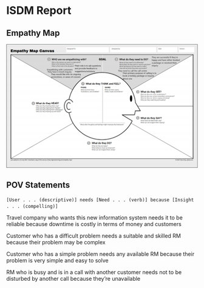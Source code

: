 # ISDM Report
## Empathy Map
![Empathy Map](./Empathy_Map.png)
## POV Statements
`[User . . . (descriptive)] needs [Need . . . (verb)] because [Insight . . . (compelling)]`

Travel company who wants this new information system needs it to be reliable because downtime is costly in terms of money and customers

Customer who has a difficult problem needs a suitable and skilled RM because their problem may be complex

Customer who has a simple problem needs any available RM because their problem is very simple and easy to solve

RM who is busy and is in a call with another customer needs not to be disturbed by another call because they’re unavailable
